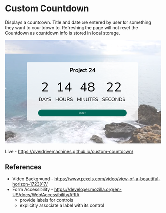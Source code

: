 # Custom Countdown

Displays a countdown. Title and date are entered by user for something they want to countdown to. Refreshing the page will not reset the Countdown as countdown info is stored in local storage.

![Preview](preview.png)

Live - https://overdrivemachines.github.io/custom-countdown/

## References

- Video Background - https://www.pexels.com/video/view-of-a-beautiful-horizon-1723017/
- Form Accessibility - https://developer.mozilla.org/en-US/docs/Web/Accessibility/ARIA
  - provide labels for controls
  - explicitly associate a label with its control
